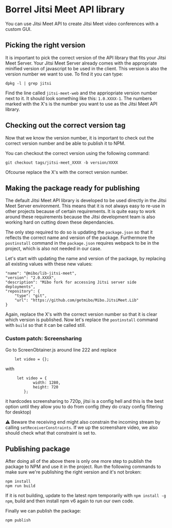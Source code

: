# Borrel Jitsi Meet API library
You can use Jitsi Meet API to create Jitsi Meet video conferences with a custom GUI.

## Picking the right version
It is important to pick the correct version of the API library that fits your Jitsi Meet Server. Your Jitsi Meet Server already comes with the appropriate minified version of javascript to be used in the client.
This version is also the version number we want to use. To find it you can type:

```
dpkg -l | grep jitsi
```

Find the line called `jitsi-meet-web` and the appriopriate version number next to it. It should look something like this: `1.0.XXXX-1`. The numbers marked with the X's is the number you want to use as the Jitsi Meet API library.

## Checking out the correct version tag
Now that we know the version number, it is important to check out the correct version number and be able to publish it to NPM.

You can checkout the correct version using the following command:

```
git checkout tags/jitsi-meet_XXXX -b version/XXXX
```

Ofcourse replace the X's with the correct version number.

## Making the package ready for publishing
The default Jitsi Meet API library is developed to be used directly in the Jitsi Meet Server environment. This means that it is not always easy to re-use in other projects because of certain requirements. It is quite easy to work around these requirements because the Jitsi development team is also working hard on cutting down these dependancies.

The only step required to do so is updating the `package.json` so that it reflects the correct name and version of the package. Furthermore the `postinstall` command in the `package.json` requires webpack to be in the project, which is also not needed in our case.

Let's start with updating the name and version of the package, by replacing all existing values with these new values:

```
"name": "@mibo/lib-jitsi-meet",
"version": "2.0.XXXX",
"description": "Mibo fork for accessing Jitsi server side deployments",
"repository": {
    "type": "git",
    "url": "https://github.com/getmibo/Mibo.JitsiMeet.Lib"
}
```

Again, replace the X's with the correct version number so that it is clear which version is published. Now let's replace the `postinstall` command with `build` so that it can be called still.

### Custom patch: Screensharing

Go to ScreenObtainer.js around line 222 and replace
```
    let video = {};
```

with 
```
     let video = {
            width: 1280,
            height: 720
        };
```

it hardcodes screensharing to 720p, jitsi is a config hell and this is the best option until they allow you to do from config (they do crazy config filtering for desktop)

⚠️ Beware the receiving end might also constrain the incoming stream by calling `setReceiverConstraints`. If we up the screenshare video, we also should check what that constraint is set to.

## Publishing package
After doing all of the above there is only one more step to publish the package to NPM and use it in the project. Run the following commands to make sure we're publishing the right version and it's not broken:

```
npm install
npm run build
```

If it is not building, update to the latest npm temporarily with `npm install -g npm`, build and then install npm v6 again to run our own code.

Finally we can publish the package:

```
npm publish
```
